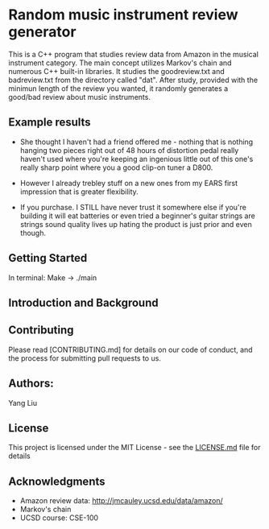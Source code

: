 # Random music instrument review generator

This is a C++ program that studies review data from Amazon in the musical instrument category. The main concept utilizes Markov's chain and numerous C++ built-in libraries. It studies the goodreview.txt and badreview.txt from the directory called "dat". After study, provided with the minimun length of the review you wanted, it randomly generates a good/bad review about music instruments.

## Example results

* She thought I haven't had a friend offered me - nothing that is nothing hanging two pieces right out of 48 hours of distortion pedal really haven't used where you're keeping an ingenious little out of this one's really sharp point where you a good clip-on tuner a D800.

* However I already trebley stuff on a new ones from my EARS first impression that is greater flexibility.

* If you purchase. I STILL have never trust it somewhere else if you're building it will eat batteries or even tried a beginner's guitar strings are strings sound quality lives up hating the product is just prior and even though.

## Getting Started

In terminal: Make -> ./main

## Introduction and Background

## Contributing

Please read [CONTRIBUTING.md] for details on our code of conduct, and the process for submitting pull requests to us.

## Authors:

Yang Liu

## License

This project is licensed under the MIT License - see the [LICENSE.md](LICENSE.md) file for details

## Acknowledgments

* Amazon review data: http://jmcauley.ucsd.edu/data/amazon/
* Markov's chain
* UCSD course: CSE-100

